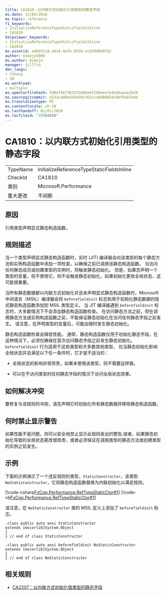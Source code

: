 ```yaml
---
title: CA1810：以内联方式初始化引用类型的静态字段
ms.date: 11/04/2016
ms.topic: reference
f1_keywords:
- InitializeReferenceTypeStaticFieldsInline
- CA1810
helpviewer_keywords:
- InitializeReferenceTypeStaticFieldsInline
- CA1810
ms.assetid: e9693118-a914-4efb-9550-ec659d8d97d2
author: mikejo5000
ms.author: mikejo
manager: jillfra
dev_langs:
- CSharp
- VB
ms.workload:
- multiple
ms.openlocfilehash: fd04fb6f363331b80e6f299eee7e4eb8aaae2b26
ms.sourcegitcommit: d233ca00ad45e50cf62cca0d0b95dc69f0a87ad6
ms.translationtype: MT
ms.contentlocale: zh-CN
ms.lasthandoff: 01/01/2020
ms.locfileid: "75584850"
---
```

# <a name="ca1810-initialize-reference-type-static-fields-inline"></a>CA1810：以内联方式初始化引用类型的静态字段

|||
|-|-|
|TypeName|InitializeReferenceTypeStaticFieldsInline|
|CheckId|CA1810|
|类别|Microsoft.Performance|
|重大更改|不间断|

## <a name="cause"></a>原因
引用类型声明显式静态构造函数。

## <a name="rule-description"></a>规则描述
当一个类型声明显式静态构造函数时，实时 (JIT) 编译器会向该类型的每个静态方法和实例构造函数中添加一项检查，以确保之前已调用该静态构造函数。 当访问任何静态成员或创建类型的实例时，将触发静态初始化。 但是，如果您声明一个类型的变量，但不使用它，则不会触发静态初始化，如果初始化更改全局状态，这可能很重要。

当所有静态数据都以内联方式初始化并且未声明显式静态构造函数时，Microsoft 中间语言（MSIL）编译器会将 `beforefieldinit` 标志和用于初始化静态数据的隐式静态构造函数添加到 MSIL 类型定义。 当 JIT 编译器遇到 `beforefieldinit` 标志时，大多数情况下不会添加静态构造函数检查。 在访问静态方法之前，但在调用静态方法或实例构造函数之前，不能保证静态初始化在访问任何静态字段之前发生。 请注意，在声明类型的变量后，可能会随时发生静态初始化。

静态构造函数检查会降低性能。 通常，静态构造函数仅用于初始化静态字段，在这种情况下，必须仅确保在首次访问静态字段之前发生静态初始化。 `beforefieldinit` 行为适用于这些类型和大多数其他类型。 仅当静态初始化影响全局状态并且满足以下任一条件时，它才是不适当的：

- 全局状态的影响非常昂贵，如果未使用该类型，则不需要这样做。

- 可以在不访问类型的任何静态字段的情况下访问全局状态效果。

## <a name="how-to-fix-violations"></a>如何解决冲突
要修复与该规则的冲突，请在声明它时初始化所有静态数据并移除静态构造函数。

## <a name="when-to-suppress-warnings"></a>何时禁止显示警告
如果性能不是问题，则可以安全地禁止显示此规则发出的警告;或者，如果静态初始化导致的全局状态更改很昂贵，或者必须保证在调用类型的静态方法或创建类型的实例之前发生。

## <a name="example"></a>示例

下面的示例演示了一个违反规则的类型，`StaticConstructor`，该类型 `NoStaticConstructor`，它将静态构造函数替换为内联初始化以满足规则。

[!code-csharp[FxCop.Performance.RefTypeStaticCtor#1](../code-quality/codesnippet/CSharp/ca1810-initialize-reference-type-static-fields-inline_1.cs)]
[!code-vb[FxCop.Performance.RefTypeStaticCtor#1](../code-quality/codesnippet/VisualBasic/ca1810-initialize-reference-type-static-fields-inline_1.vb)]

请注意，在 `NoStaticConstructor` 类的 MSIL 定义上添加了 `beforefieldinit` 标志。

```
.class public auto ansi StaticConstructor
extends [mscorlib]System.Object
{
} // end of class StaticConstructor

.class public auto ansi beforefieldinit NoStaticConstructor
extends [mscorlib]System.Object
{
} // end of class NoStaticConstructor
```

## <a name="related-rules"></a>相关规则

- [CA2207：以内联方式初始化值类型的静态字段](../code-quality/ca2207.md)
